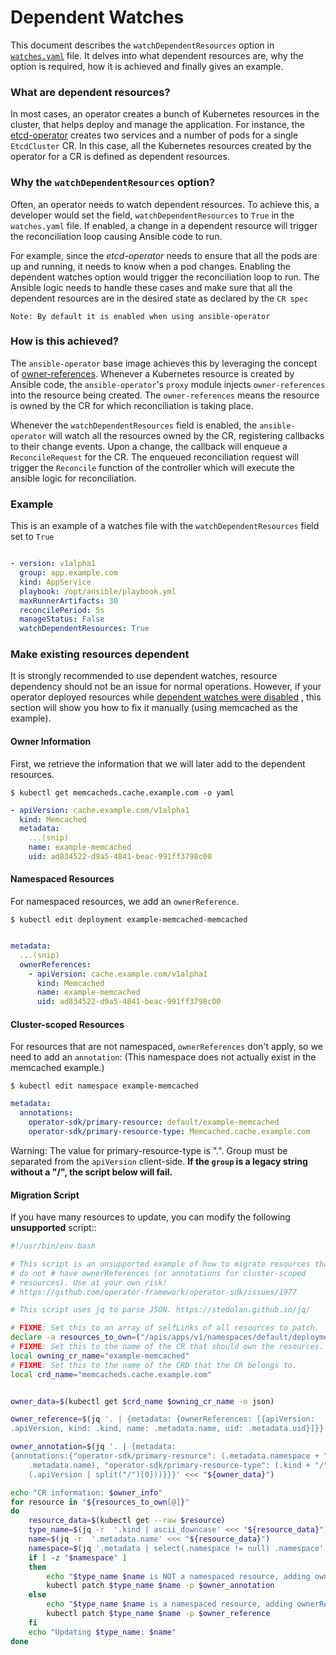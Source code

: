 # Dependent Watches
This document describes the `watchDependentResources` option in [`watches.yaml`](#Example) file. It delves into what dependent resources are, why the option is required, how it is achieved and finally gives an example.

### What are dependent resources?
In most cases, an operator creates a bunch of Kubernetes resources in the cluster, that helps deploy and manage the application. For instance, the [etcd-operator](https://github.com/coreos/etcd-operator/blob/master/doc/gif/demo.gif) creates two services and a number of pods for a single `EtcdCluster` CR. In this case, all the Kubernetes resources created by the operator for a CR is defined as dependent resources.

### Why the `watchDependentResources` option?
Often, an operator needs to watch dependent resources. To achieve this, a developer would set the field, `watchDependentResources` to `True` in the `watches.yaml` file. If enabled, a change in a dependent resource will trigger the reconciliation loop causing Ansible code to run.

For example, since the _etcd-operator_ needs to ensure that all the pods are up and running, it needs to know when a pod changes. Enabling the dependent watches option would trigger the reconciliation loop to run. The Ansible logic needs to handle these cases and make sure that all the dependent resources are in the desired state as declared by the `CR spec`

`Note: By default it is enabled when using ansible-operator`

### How is this achieved?
The `ansible-operator` base image achieves this by leveraging the concept of [owner-references](https://kubernetes.io/docs/concepts/workloads/controllers/garbage-collection/). Whenever a Kubernetes resource is created by Ansible code, the `ansible-operator`'s `proxy` module injects `owner-references` into the resource being created. The `owner-references` means the resource is owned by the CR for which reconciliation is taking place.

Whenever the `watchDependentResources` field is enabled, the `ansible-operator` will watch all the resources owned by the CR, registering callbacks to their change events. Upon a change, the callback will enqueue a `ReconcileRequest` for the CR. The enqueued reconciliation request will trigger the `Reconcile` function of the controller which will execute the ansible logic for reconciliation.

### Example

This is an example of a watches file with the `watchDependentResources` field set to `True`
```yaml

- version: v1alpha1
  group: app.example.com
  kind: AppService
  playbook: /opt/ansible/playbook.yml
  maxRunnerArtifacts: 30
  reconcilePeriod: 5s
  manageStatus: False
  watchDependentResources: True

```

### Make existing resources dependent

It is strongly recommended to use dependent watches, resource dependency
should not be an issue for normal operations. However, if your operator
deployed resources while [dependent watches were
disabled](https://github.com/operator-framework/operator-sdk/blob/master/doc/ansible/dev/advanced_options.md#turning-off-dependent-watches-and-owner-reference-injection)
, this section will show you how to fix it manually (using memcached as
 the example).

#### Owner Information

First, we retrieve the information that we will later add to the
dependent resources.

`$ kubectl get memcacheds.cache.example.com -o yaml`

```yaml
- apiVersion: cache.example.com/v1alpha1
  kind: Memcached
  metadata:
    ...(snip)
    name: example-memcached
    uid: ad834522-d9a5-4841-beac-991ff3798c00
```

#### Namespaced Resources

For namespaced resources, we add an `ownerReference`.

`$ kubectl edit deployment example-memcached-memcached`

```yaml

metadata:
  ...(snip)
  ownerReferences:
    - apiVersion: cache.example.com/v1alpha1
      kind: Memcached
      name: example-memcached
      uid: ad834522-d9a5-4841-beac-991ff3798c00
```

#### Cluster-scoped Resources

For resources that are not namespaced, `ownerReferences` don't apply, so
we need to add an `annotation`: (This namespace does not actually exist in the
memcached example.)

`$ kubectl edit namespace example-memcached`

```yaml
metadata:
  annotations:
    operator-sdk/primary-resource: default/example-memcached
    operator-sdk/primary-resource-type: Memcached.cache.example.com
```

Warning: The value for primary-resource-type is "<kind>.<group>". Group
must be separated from the `apiVersion` client-side. **If the `group` is a
legacy string without a "/", the script below will fail.**

#### Migration Script

If you have many resources to update, you can modify the following
**unsupported** script::

```bash
#!/usr/bin/env bash

# This script is an unsupported example of how to migrate resources that
# do not # have ownerReferences (or annotations for cluster-scoped
# resources). Use at your own risk!  
# https://github.com/operator-framework/operator-sdk/issues/1977

# This script uses jq to parse JSON. https://stedolan.github.io/jq/

# FIXME: Set this to an array of selfLinks of all resources to patch.
declare -a resources_to_own=("/apis/apps/v1/namespaces/default/deployments/example-memcached-memcached" "/api/v1/namespaces/example-memcached")
# FIXME: Set this to the name of the CR that should own the resources.
local owning_cr_name="example-memcached"
# FIXME: Set this to the name of the CRD that the CR belongs to.
local crd_name="memcacheds.cache.example.com"


owner_data=$(kubectl get $crd_name $owning_cr_name -o json)

owner_reference=$(jq '. | {metadata: {ownerReferences: [{apiVersion:
.apiVersion, kind: .kind, name: .metadata.name, uid: .metadata.uid}]}}' <<<"${owner_data}")

owner_annotation=$(jq '. | {metadata:
{annotations:{"operator-sdk/primary-resource": (.metadata.namespace + "/" +
    .metadata.name), "operator-sdk/primary-resource-type": (.kind + "/" +
    (.apiVersion | split("/")[0]))}}}' <<< "${owner_data}")

echo "CR information: $owner_info"
for resource in "${resources_to_own[@]}"
do
    resource_data=$(kubectl get --raw $resource)
    type_name=$(jq -r  '.kind | ascii_downcase' <<< "${resource_data}")
    name=$(jq -r  '.metadata.name' <<< "${resource_data}")
    namespace=$(jq '.metadata | select(.namespace != null) .namespace' <<< "${resource_data}")
    if [ -z "$namespace" ]
    then
        echo "$type_name $name is NOT a namespaced resource, adding owner info annotation"
        kubectl patch $type_name $name -p $owner_annotation
    else
        echo "$type_name $name is a namespaced resource, adding ownerReference"
        kubectl patch $type_name $name -p $owner_reference
    fi
    echo "Updating $type_name: $name"
done
```
